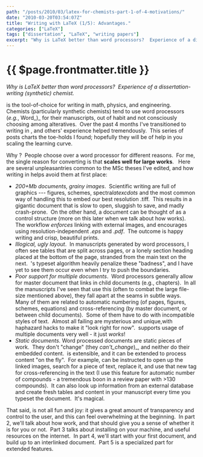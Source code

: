 ```yaml
---
path: "/posts/2010/03/latex-for-chemists-part-1-of-4-motivations/"
date: "2010-03-20T03:54:07Z"
title: "Writing with LaTeX (1/5): Advantages."
categories: ["LaTeX"]
tags: ["dissertation", "LaTeX", "writing papers"]
excerpt: "Why is LaTeX better than word processors?  Experience of a dissertation-writing (synthetic) chemist..."
---
```


# {{ $page.frontmatter.title }}

<PublishDate date="$page.frontmatter.date" />

*Why is LaTeX better than word processors?  Experience of a dissertation-writing (synthetic) chemist.*

<LaTeX formula="\mathrm{\LaTeX}" inline /> is the tool-of-choice for writing in math, physics, and engineering.  Chemists (particularly synthetic chemists) tend to use word processors (_e.g._, Word_)_ for their manuscripts, out of habit and not consciously choosing among alteratives.  Over the past 4 months I've transitioned to writing in <LaTeX formula="\mathrm{\LaTeX}" inline />, and others' experience helped tremendously.  This series of posts charts the toe-holds I found; hopefully they will be of help in you scaling the learning curve.

Why <LaTeX formula="\mathrm{\LaTeX}" inline />?  People choose <LaTeX formula="\mathrm{\LaTeX}" inline /> over a word processor for different reasons.  For me, the single reason for converting is that **<LaTeX formula="\mathrm{\LaTeX}" inline /> scales well for large works**.   Here are several unpleasantries common to the MSc theses I've edited, and how writing in <LaTeX formula="\mathrm{\LaTeX}" inline /> helps avoid them at first place:

* _200+Mb documents, grainy images_.  Scientific writing are full of graphics --- figures, schemes, spectra$latex cdots$ and the most common way of handling this to embed our best resolution .tiff.  This results in a gigantic document that is slow to open, sluggish to save, and madly crash-prone.  On the other hand, a <LaTeX formula="\mathrm{\LaTeX}" inline /> document can be thought of as a control structure (more on this later when we talk about how <LaTeX formula="\mathrm{\LaTeX}" inline /> works).  The workflow _enforces_ linking with external images, and encourages using resolution-independent _.eps_ and _.pdf_.  The outcome is happy writing and crisp, beautiful prints.
* _Illogical, ugly layout_.  In manuscripts generated by word processors, I often see tables that are split across pages, or a lonely section heading placed at the bottom of the page, stranded from the main text on the next.  <LaTeX formula="\mathrm{\LaTeX}" inline />'s typeset algorithm heavily penalize these "badness", and I have yet to see them occur even when I try to push the boundaries.
* _Poor support for multiple documents_.  Word processors generally allow for master document that links in child documents (e.g., chapters).  In all the manuscripts I've seen that use this (often to combat the large file-size mentioned above), they fall apart at the seams in subtle ways.  Many of them are related to automatic numbering (of pages, figures, schemes, equations) and cross-referencing (by master document, or between child documents).  Some of them have to do with incompatible styles of text.  Almost all failing are mysterious and unique,with haphazard hacks to make it "look right for now".  <LaTeX formula="\mathrm{\LaTeX}" inline /> supports usage of multiple documents very well - it just _works_!
* _Static documents._ Word processed documents are static pieces of work.  They don't "change" (they _can't_change_)_, and neither do their embedded content.  <LaTeX formula="\mathrm{\LaTeX}" inline /> is extensible, and it can be extended to process content "on the fly".  For example, <LaTeX formula="\mathrm{\LaTeX}" inline /> can be instructed to open up the linked images, search for a piece of text, replace it, and use that new tag for cross-referencing in the text (I use this feature for automatic number of compounds - a tremendous boon in a review paper with >130 compounds).  It can also look up information from an external database and create fresh tables and content in your manuscript every time you typeset the document.  It's magical.

That said, <LaTeX formula="\mathrm{\LaTeX}" inline /> is not all fun and joy: it gives a great amount of transparency and control to the user, and this can feel overwhelming at the beginning.  In part 2, we'll talk about how <LaTeX formula="\mathrm{\LaTeX}" inline /> work, and that should give you a sense of whether it is for you or not.  Part 3 talks about installing <LaTeX formula="\mathrm{\LaTeX}" inline /> on your machine, and useful resources on the internet.  In part 4, we'll start with your first <LaTeX formula="\mathrm{\LaTeX}" inline /> document, and build up to an interlinked document.  Part 5 is a specialized part for extended features.
